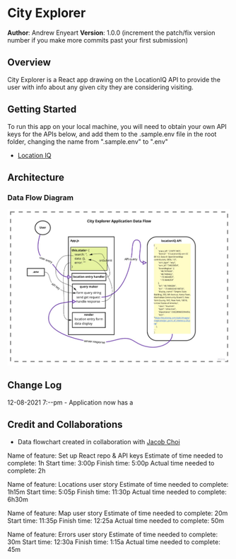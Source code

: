 # City Explorer

**Author**: Andrew Enyeart
**Version**: 1.0.0 (increment the patch/fix version number if you make more commits past your first submission)

## Overview
City Explorer is a React app drawing on the LocationIQ API to provide the user with info about any given city they are considering visiting.

## Getting Started
To run this app on your local machine, you will need to obtain your own API keys for the APIs below, and add them to the .sample.env file in the root folder, changing the name from ".sample.env" to ".env"
- [Location IQ](https://locationiq.com/register)


## Architecture
### Data Flow Diagram
![Data Flow Diagram](./public/img/data-flow.jpg?raw=true "Data Flow Diagram")

## Change Log
<!-- Use this area to document the iterative changes made to your application as each feature is successfully implemented. Use time stamps. Here's an example:

01-01-2001 4:59pm - Application now has a fully-functional express server, with a GET route for the location resource. -->

12-08-2021 7:--pm - Application now has a 

## Credit and Collaborations

- Data flowchart created in collaboration with [Jacob Choi](https://github.com/Choij12)

Name of feature: Set up React repo & API keys
Estimate of time needed to complete: 1h
Start time: 3:00p
Finish time: 5:00p
Actual time needed to complete: 2h

Name of feature: Locations user story
Estimate of time needed to complete: 1h15m
Start time: 5:05p
Finish time: 11:30p
Actual time needed to complete: 6h30m

Name of feature: Map user story
Estimate of time needed to complete: 20m
Start time: 11:35p
Finish time: 12:25a
Actual time needed to complete: 50m

Name of feature: Errors user story
Estimate of time needed to complete: 30m
Start time: 12:30a
Finish time: 1:15a
Actual time needed to complete: 45m